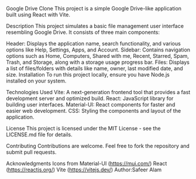 Google Drive Clone
This project is a simple Google Drive-like application built using React with Vite.

Description
This project simulates a basic file management user interface resembling Google Drive. It consists of three main components:

Header: Displays the application name, search functionality, and various options like Help, Settings, Apps, and Account.
Sidebar: Contains navigation options such as Home, Computers, Shared with me, Recent, Starred, Spam, Trash, and Storage, along with a storage usage progress bar.
Files: Displays a list of files/folders with details like name, owner, last modified date, and size.
Installation
To run this project locally, ensure you have Node.js installed on your system.



Technologies Used
Vite: A next-generation frontend tool that provides a fast development server and optimized build.
React: JavaScript library for building user interfaces.
Material-UI: React components for faster and easier web development.
CSS: Styling the components and layout of the application.


License
This project is licensed under the MIT License - see the LICENSE.md file for details.

Contributing
Contributions are welcome. Feel free to fork the repository and submit pull requests.

Acknowledgments
Icons from Material-UI (https://mui.com/)
React (https://reactjs.org/)
Vite (https://vitejs.dev/)
Author:Safeer Alam 
